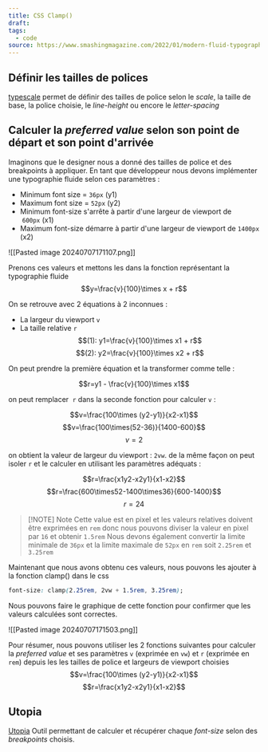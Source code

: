 ```yaml
---
title: CSS Clamp()
draft: 
tags:
  - code
source: https://www.smashingmagazine.com/2022/01/modern-fluid-typography-css-clamp/
---
```

## Définir les tailles de polices 
[typescale](https://typescale.com/) permet de définir des tailles de police selon le *scale*, la taille de base, la police choisie, le *line-height* ou encore le *letter-spacing*
## Calculer la *preferred value* selon son point de départ et son point d'arrivée 

Imaginons que le designer nous a donné des tailles de police et des breakpoints à appliquer. En tant que développeur nous devons implémenter une typographie fluide selon ces paramètres :

- Minimum font size = `36px` (y1)
- Maximum font size = `52px` (y2)
- Minimum font-size s'arrête à partir d'une largeur de viewport de  `600px` (x1)
- Maximum font-size démarre à partir d'une largeur de viewport de `1400px` (x2)

![[Pasted image 20240707171107.png]]

Prenons ces valeurs et mettons les dans la fonction représentant la typographie fluide
$$y=\frac{v}{100}\times x + r$$

On se retrouve avec 2 équations à 2 inconnues :
- La largeur du viewport `v` 
- La taille relative `r`
$$(1): y1=\frac{v}{100}\times x1 + r$$
$$(2): y2=\frac{v}{100}\times x2 + r$$

On peut prendre la première équation et la transformer comme telle :

$$r=y1 - \frac{v}{100}\times x1$$

on peut remplacer  `r` dans la seconde fonction pour calculer `v` :

$$v=\frac{100\times (y2-y1)}{x2-x1}$$
$$v=\frac{100\times(52-36)}{1400-600}$$
$$v=2$$

on obtient la valeur de largeur du viewport : `2vw`. de la même façon on peut isoler `r` et le calculer en utilisant les paramètres adéquats :

$$r=\frac{x1y2-x2y1}{x1-x2}$$
$$r=\frac{600\times52-1400\times36}{600-1400}$$
$$r=24$$


> [!NOTE] Note
> Cette value est en pixel et les valeurs relatives doivent être exprimées en `rem` donc nous pouvons diviser la valeur en pixel par `16` et obtenir `1.5rem`
> Nous devons également convertir la limite minimale de `36px` et la limite maximale de `52px` en `rem` soit `2.25rem` et `3.25rem`

Maintenant que nous avons obtenu ces valeurs, nous pouvons les ajouter à la fonction clamp() dans le css

```css
font-size: clamp(2.25rem, 2vw + 1.5rem, 3.25rem);
```

Nous pouvons faire le graphique de cette fonction pour confirmer que les valeurs calculées sont correctes.

![[Pasted image 20240707171503.png]]

Pour résumer, nous pouvons utiliser les 2 fonctions suivantes pour calculer la *preferred value* et ses paramètres `v` (exprimée en `vw`) et `r` (exprimée en `rem`) depuis les les tailles de police et largeurs de viewport choisies
$$v=\frac{100\times (y2-y1)}{x2-x1}$$
$$r=\frac{x1y2-x2y1}{x1-x2}$$

## Utopia
[Utopia](https://utopia.fyi/type/calculator/) Outil permettant de calculer et récupérer chaque *font-size* selon des *breakpoints* choisis.

